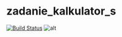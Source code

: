 # zadanie_kalkulator_s
[![Build Status](https://travis-ci.org/bpiatek/zadanie_kalkulator_s.svg?branch=master)](https://travis-ci.org/bpiatek/zadanie_kalkulator_s)
![alt](http://i67.tinypic.com/34q6wdw.png)
